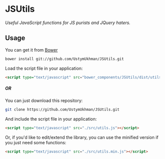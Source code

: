 # JSUtils

*Useful JavaScript functions for JS purists and JQuery haters.*

## Usage

You can get it from [Bower](http://bower.io/)

```sh
bower install git://github.com/UstymUkhman/JSUtils.git
```

Load the script file in your application:

```html
<script type="text/javascript" src="bower_components/JSUtils/dist/utils.js"></script>
```

##### OR

You can just download this repository:

```sh
git clone https://github.com/UstymUkhman/JSUtils.git
```

And include the script file in your application:

```html
<script type="text/javascript" src="./src/utils.js"></script>
```

Or, if you'd like to edit/extend the library, you can use the minified version if you just need some functions:

```html
<script type="text/javascript" src="./src/utils.min.js"></script>
```
